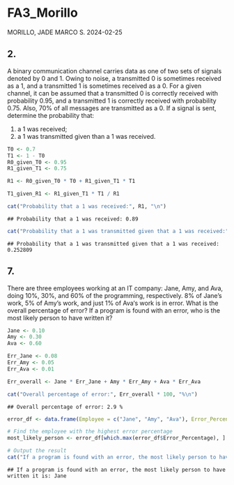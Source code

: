 FA3_Morillo
================
MORILLO, JADE MARCO S.
2024-02-25

## 2.

A binary communication channel carries data as one of two sets of
signals denoted by 0 and 1. Owing to noise, a transmitted 0 is sometimes
received as a 1, and a transmitted 1 is sometimes received as a 0. For a
given channel, it can be assumed that a transmitted 0 is correctly
received with probability 0.95, and a transmitted 1 is correctly
received with probability 0.75. Also, 70% of all messages are
transmitted as a 0. If a signal is sent, determine the probability that:

1)  a 1 was received;
2)  a 1 was transmitted given than a 1 was received.

``` r
T0 <- 0.7
T1 <- 1 - T0
R0_given_T0 <- 0.95
R1_given_T1 <- 0.75

R1 <- R0_given_T0 * T0 + R1_given_T1 * T1

T1_given_R1 <- R1_given_T1 * T1 / R1

cat("Probability that a 1 was received:", R1, "\n")
```

    ## Probability that a 1 was received: 0.89

``` r
cat("Probability that a 1 was transmitted given that a 1 was received:", T1_given_R1, "\n")
```

    ## Probability that a 1 was transmitted given that a 1 was received: 0.252809

## 7.

There are three employees working at an IT company: Jane, Amy, and Ava,
doing 10%, 30%, and 60% of the programming, respectively. 8% of Jane’s
work, 5% of Amy’s work, and just 1% of Ava‘s work is in error. What is
the overall percentage of error? If a program is found with an error,
who is the most likely person to have written it?

``` r
Jane <- 0.10
Amy <- 0.30
Ava <- 0.60

Err_Jane <- 0.08
Err_Amy <- 0.05
Err_Ava <- 0.01

Err_overall <- Jane * Err_Jane + Amy * Err_Amy + Ava * Err_Ava

cat("Overall percentage of error:", Err_overall * 100, "%\n")
```

    ## Overall percentage of error: 2.9 %

``` r
error_df <- data.frame(Employee = c("Jane", "Amy", "Ava"), Error_Percentage = c(Err_Jane, Err_Amy, Err_Ava))

# Find the employee with the highest error percentage
most_likely_person <- error_df[which.max(error_df$Error_Percentage), ]

# Output the result
cat("If a program is found with an error, the most likely person to have written it is:", most_likely_person$Employee, "\n")
```

    ## If a program is found with an error, the most likely person to have written it is: Jane
